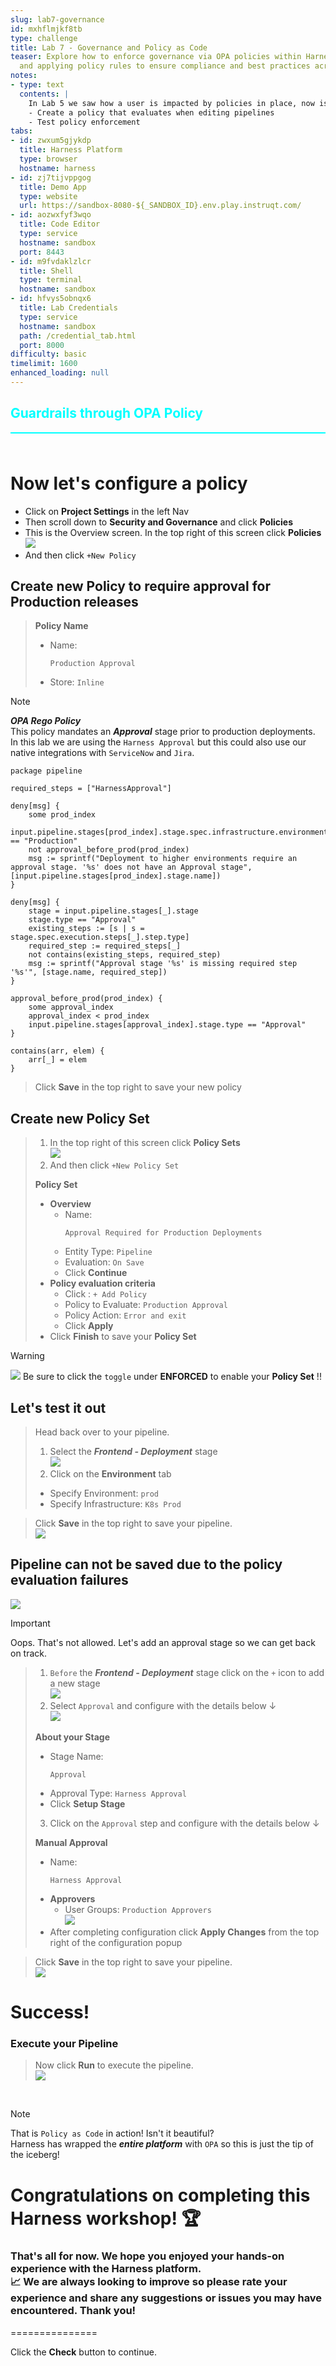 ```yaml
---
slug: lab7-governance
id: mxhflmjkf8tb
type: challenge
title: Lab 7 - Governance and Policy as Code
teaser: Explore how to enforce governance via OPA policies within Harness, defining
  and applying policy rules to ensure compliance and best practices across your projects.
notes:
- type: text
  contents: |
    In Lab 5 we saw how a user is impacted by policies in place, now is the time to create our own policy
    - Create a policy that evaluates when editing pipelines
    - Test policy enforcement
tabs:
- id: zwxum5gjykdp
  title: Harness Platform
  type: browser
  hostname: harness
- id: zj7tijvppgog
  title: Demo App
  type: website
  url: https://sandbox-8080-${_SANDBOX_ID}.env.play.instruqt.com/
- id: aozwxfyf3wqo
  title: Code Editor
  type: service
  hostname: sandbox
  port: 8443
- id: m9fvdaklzlcr
  title: Shell
  type: terminal
  hostname: sandbox
- id: hfvys5obnqx6
  title: Lab Credentials
  type: service
  hostname: sandbox
  path: /credential_tab.html
  port: 8000
difficulty: basic
timelimit: 1600
enhanced_loading: null
---
```


<style type="text/css" rel="stylesheet">
hr.cyan { background-color: cyan; color: cyan; height: 2px; margin-bottom: -10px; }
h2.cyan { color: cyan; }
</style><h2 class="cyan">Guardrails through OPA Policy</h2>
<hr class="cyan">
<br><br>

# Now let's configure a policy
- Click on **Project Settings** in the left Nav
- Then scroll down to **Security and Governance** and click **Policies**
- This is the Overview screen. In the top right of this screen click **Policies** \
    ![](https://raw.githubusercontent.com/harness-community/field-workshops/main/assets/images/opa_new_policy.png)
- And then click ```+New Policy``` <br>

## Create new Policy to require approval for Production releases
> **Policy Name**
> - Name: <pre>`Production Approval`</pre>
> - Store: `Inline`

> [!NOTE]
> ***OPA Rego Policy*** <br>
> This policy mandates an ***Approval*** stage prior to production deployments. <br>
> In this lab we are using the `Harness Approval` but this could also use our native integrations with `ServiceNow` and `Jira`.

```
package pipeline

required_steps = ["HarnessApproval"]

deny[msg] {
    some prod_index
    input.pipeline.stages[prod_index].stage.spec.infrastructure.environment.type == "Production"
    not approval_before_prod(prod_index)
    msg := sprintf("Deployment to higher environments require an approval stage. '%s' does not have an Approval stage", [input.pipeline.stages[prod_index].stage.name])
}

deny[msg] {
    stage = input.pipeline.stages[_].stage
    stage.type == "Approval"
    existing_steps := [s | s = stage.spec.execution.steps[_].step.type]
    required_step := required_steps[_]
    not contains(existing_steps, required_step)
    msg := sprintf("Approval stage '%s' is missing required step '%s'", [stage.name, required_step])
}

approval_before_prod(prod_index) {
    some approval_index
    approval_index < prod_index
    input.pipeline.stages[approval_index].stage.type == "Approval"
}

contains(arr, elem) {
    arr[_] = elem
}
```
> Click **Save** in the top right to save your new policy <br>

## Create new Policy Set
> 1) In the top right of this screen click **Policy Sets** \
>     ![](https://raw.githubusercontent.com/harness-community/field-workshops/main/assets/images/opa_new_policy_set.png)
> 2) And then click `+New Policy Set` <br>
>
> **Policy Set**
> - **Overview**
>   - Name: <pre>`Approval Required for Production Deployments`</pre>
>   - Entity Type: `Pipeline`
>   - Evaluation: `On Save`
>   - Click **Continue**
> - **Policy evaluation criteria**
>   - Click : `+ Add Policy`
>   - Policy to Evaluate: `Production Approval`
>   - Policy Action: `Error and exit`
>   - Click **Apply**
> - Click **Finish** to save your **Policy Set**


> [!WARNING]
> ![](https://raw.githubusercontent.com/harness-community/field-workshops/main/assets/images/opa_policy_toggle.png)
>  Be sure to click the `toggle` under **ENFORCED** to enable your **Policy Set** !!

## Let's test it out
> Head back over to your pipeline.
> 1) Select the ***Frontend - Deployment*** stage \
>     ![](https://raw.githubusercontent.com/harness-community/field-workshops/main/assets/images/pipeline_tab_environment.png)
> 2) Click on the  **Environment** tab
>   - Specify Environment: `prod`
>   - Specify Infrastructure: `K8s Prod`

> Click **Save** in the top right to save your pipeline. <br>
> ![](https://raw.githubusercontent.com/harness-community/field-workshops/main/assets/images/pipeline_save.png)

## Pipeline can not be saved due to the policy evaluation failures
![](https://raw.githubusercontent.com/harness-community/field-workshops/main/unscripted-workshop-2024/assets/images/unscripted_pipeline_missing_approval.png)

> [!IMPORTANT]
> Oops. That's not allowed. Let's add an approval stage so we can get back on track.

> 1) `Before` the ***Frontend - Deployment*** stage click on the `+` icon to add a new stage \
>    ![](https://raw.githubusercontent.com/harness-community/field-workshops/main/unscripted-workshop-2024/assets/images/unscripted_pipeline_add_approval_stage.png)
> 2) Select `Approval` and configure with the details below ↓ \
>    ![](https://raw.githubusercontent.com/harness-community/field-workshops/main/assets/images/pipeline_stage_approval.png)
>
> **About your Stage**
> - Stage Name: <pre>`Approval`</pre>
> - Approval Type: `Harness Approval`
> - Click **Setup Stage**
>
> 3) Click on the `Approval` step and configure with the details below ↓
>
> **Manual Approval**
> - Name: <pre>`Harness Approval`</pre>
> - **Approvers**
>   - User Groups: `Production Approvers` \
>    ![](https://raw.githubusercontent.com/harness-community/field-workshops/main/unscripted-workshop-2024/assets/images/unscripted_approval_group.png)
> - After completing configuration click **Apply Changes** from the top right of the configuration popup

> Click **Save** in the top right to save your pipeline. <br>
> ![](https://raw.githubusercontent.com/harness-community/field-workshops/main/assets/images/pipeline_save.png)

# Success!

### Execute your Pipeline
> Now click **Run** to execute the pipeline. <br>
> ![](https://raw.githubusercontent.com/harness-community/field-workshops/main/assets/images/pipeline_run.png)

<br>

> [!NOTE]
> That is `Policy as Code` in action! Isn't it beautiful? <br>
> Harness has wrapped the ***entire platform*** with `OPA` so this is just the tip of the iceberg! <br>

# Congratulations on completing this **Harness workshop**! 🏆
### That's all for now. We hope you enjoyed your hands-on experience with the Harness platform. <br> 📈 We are always looking to improve so please rate your experience and share any suggestions or issues you may have encountered. Thank you!

===============

Click the **Check** button to continue.
